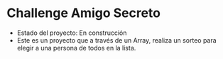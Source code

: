 <h1>Challenge Amigo Secreto</h1>

- Estado del proyecto: En construcción
- Este es un proyecto que a través de un Array, realiza un sorteo para elegir a una persona de todos en la lista.